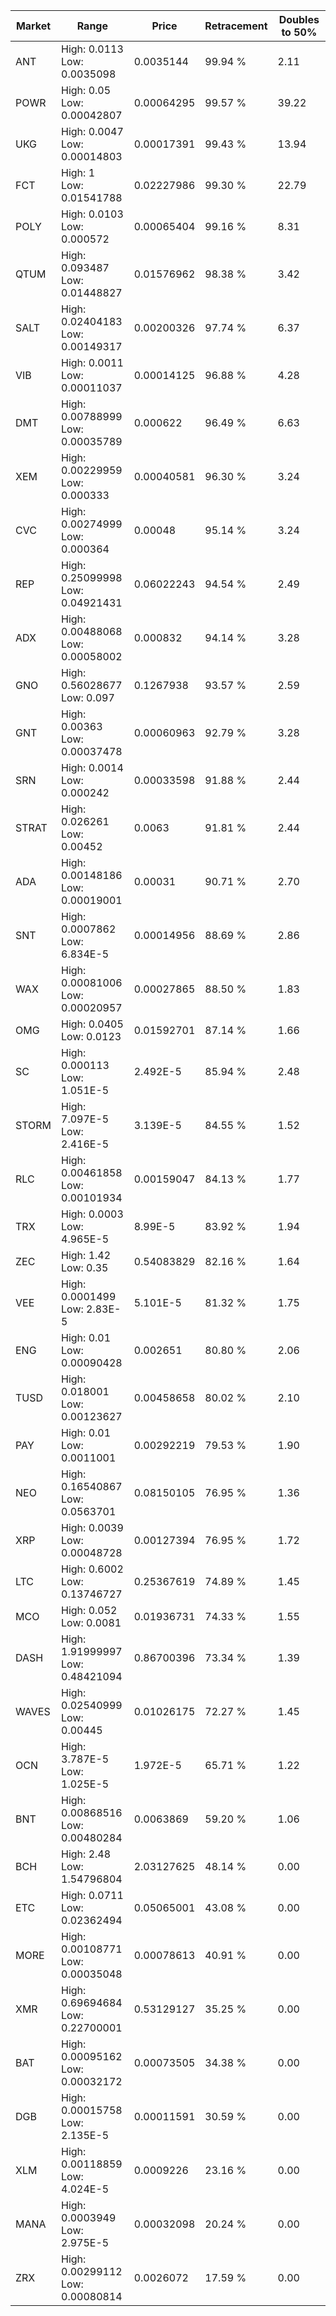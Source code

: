 | Market | Range | Price| Retracement | Doubles to 50% |
| --- | --- | --- | --- | --- |
| ANT | High: 0.0113<br />Low: 0.0035098 | 0.0035144 | 99.94 % | 2.11 |
| POWR | High: 0.05<br />Low: 0.00042807 | 0.00064295 | 99.57 % | 39.22 |
| UKG | High: 0.0047<br />Low: 0.00014803 | 0.00017391 | 99.43 % | 13.94 |
| FCT | High: 1<br />Low: 0.01541788 | 0.02227986 | 99.30 % | 22.79 |
| POLY | High: 0.0103<br />Low: 0.000572 | 0.00065404 | 99.16 % | 8.31 |
| QTUM | High: 0.093487<br />Low: 0.01448827 | 0.01576962 | 98.38 % | 3.42 |
| SALT | High: 0.02404183<br />Low: 0.00149317 | 0.00200326 | 97.74 % | 6.37 |
| VIB | High: 0.0011<br />Low: 0.00011037 | 0.00014125 | 96.88 % | 4.28 |
| DMT | High: 0.00788999<br />Low: 0.00035789 | 0.000622 | 96.49 % | 6.63 |
| XEM | High: 0.00229959<br />Low: 0.000333 | 0.00040581 | 96.30 % | 3.24 |
| CVC | High: 0.00274999<br />Low: 0.000364 | 0.00048 | 95.14 % | 3.24 |
| REP | High: 0.25099998<br />Low: 0.04921431 | 0.06022243 | 94.54 % | 2.49 |
| ADX | High: 0.00488068<br />Low: 0.00058002 | 0.000832 | 94.14 % | 3.28 |
| GNO | High: 0.56028677<br />Low: 0.097 | 0.1267938 | 93.57 % | 2.59 |
| GNT | High: 0.00363<br />Low: 0.00037478 | 0.00060963 | 92.79 % | 3.28 |
| SRN | High: 0.0014<br />Low: 0.000242 | 0.00033598 | 91.88 % | 2.44 |
| STRAT | High: 0.026261<br />Low: 0.00452 | 0.0063 | 91.81 % | 2.44 |
| ADA | High: 0.00148186<br />Low: 0.00019001 | 0.00031 | 90.71 % | 2.70 |
| SNT | High: 0.0007862<br />Low: 6.834E-5 | 0.00014956 | 88.69 % | 2.86 |
| WAX | High: 0.00081006<br />Low: 0.00020957 | 0.00027865 | 88.50 % | 1.83 |
| OMG | High: 0.0405<br />Low: 0.0123 | 0.01592701 | 87.14 % | 1.66 |
| SC | High: 0.000113<br />Low: 1.051E-5 | 2.492E-5 | 85.94 % | 2.48 |
| STORM | High: 7.097E-5<br />Low: 2.416E-5 | 3.139E-5 | 84.55 % | 1.52 |
| RLC | High: 0.00461858<br />Low: 0.00101934 | 0.00159047 | 84.13 % | 1.77 |
| TRX | High: 0.0003<br />Low: 4.965E-5 | 8.99E-5 | 83.92 % | 1.94 |
| ZEC | High: 1.42<br />Low: 0.35 | 0.54083829 | 82.16 % | 1.64 |
| VEE | High: 0.0001499<br />Low: 2.83E-5 | 5.101E-5 | 81.32 % | 1.75 |
| ENG | High: 0.01<br />Low: 0.00090428 | 0.002651 | 80.80 % | 2.06 |
| TUSD | High: 0.018001<br />Low: 0.00123627 | 0.00458658 | 80.02 % | 2.10 |
| PAY | High: 0.01<br />Low: 0.0011001 | 0.00292219 | 79.53 % | 1.90 |
| NEO | High: 0.16540867<br />Low: 0.0563701 | 0.08150105 | 76.95 % | 1.36 |
| XRP | High: 0.0039<br />Low: 0.00048728 | 0.00127394 | 76.95 % | 1.72 |
| LTC | High: 0.6002<br />Low: 0.13746727 | 0.25367619 | 74.89 % | 1.45 |
| MCO | High: 0.052<br />Low: 0.0081 | 0.01936731 | 74.33 % | 1.55 |
| DASH | High: 1.91999997<br />Low: 0.48421094 | 0.86700396 | 73.34 % | 1.39 |
| WAVES | High: 0.02540999<br />Low: 0.00445 | 0.01026175 | 72.27 % | 1.45 |
| OCN | High: 3.787E-5<br />Low: 1.025E-5 | 1.972E-5 | 65.71 % | 1.22 |
| BNT | High: 0.00868516<br />Low: 0.00480284 | 0.0063869 | 59.20 % | 1.06 |
| BCH | High: 2.48<br />Low: 1.54796804 | 2.03127625 | 48.14 % | 0.00 |
| ETC | High: 0.0711<br />Low: 0.02362494 | 0.05065001 | 43.08 % | 0.00 |
| MORE | High: 0.00108771<br />Low: 0.00035048 | 0.00078613 | 40.91 % | 0.00 |
| XMR | High: 0.69694684<br />Low: 0.22700001 | 0.53129127 | 35.25 % | 0.00 |
| BAT | High: 0.00095162<br />Low: 0.00032172 | 0.00073505 | 34.38 % | 0.00 |
| DGB | High: 0.00015758<br />Low: 2.135E-5 | 0.00011591 | 30.59 % | 0.00 |
| XLM | High: 0.00118859<br />Low: 4.024E-5 | 0.0009226 | 23.16 % | 0.00 |
| MANA | High: 0.0003949<br />Low: 2.975E-5 | 0.00032098 | 20.24 % | 0.00 |
| ZRX | High: 0.00299112<br />Low: 0.00080814 | 0.0026072 | 17.59 % | 0.00 |
